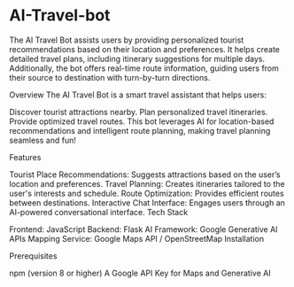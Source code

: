 # AI-Travel-bot
The AI Travel Bot assists users by providing personalized tourist recommendations based on their location and preferences. It helps create detailed travel plans, including itinerary suggestions for multiple days. Additionally, the bot offers real-time route information, guiding users from their source to destination with turn-by-turn directions.

Overview
The AI Travel Bot is a smart travel assistant that helps users:

Discover tourist attractions nearby.
Plan personalized travel itineraries.
Provide optimized travel routes.
This bot leverages AI for location-based recommendations and intelligent route planning, making travel planning seamless and fun!

Features

Tourist Place Recommendations: Suggests attractions based on the user’s location and preferences.
Travel Planning: Creates itineraries tailored to the user's interests and schedule.
Route Optimization: Provides efficient routes between destinations.
Interactive Chat Interface: Engages users through an AI-powered conversational interface.
Tech Stack

Frontend: JavaScript
Backend: Flask
AI Framework: Google Generative AI APIs
Mapping Service: Google Maps API / OpenStreetMap
Installation

Prerequisites

npm (version 8 or higher)
A Google API Key for Maps and Generative AI
